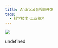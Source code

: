 ```yaml
---
title: Android音视频开发
tags:
  - 科学技术-工业技术
---
```


![](https://cdn.weread.qq.com/weread/cover/75/YueWen_31186334/s_YueWen_31186334.jpg)

undefined